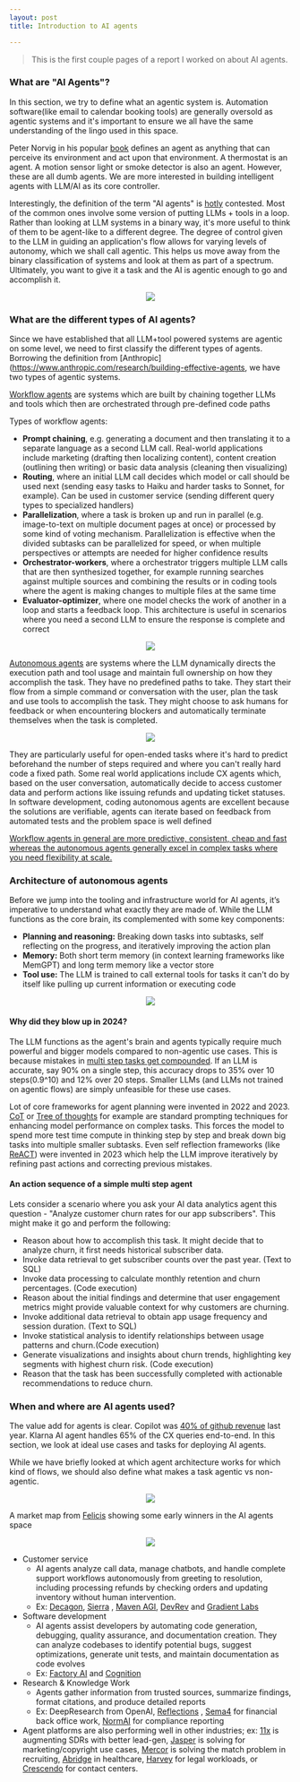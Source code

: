 ```yaml
---
layout: post
title: Introduction to AI agents

---
```


> This is the first couple pages of a report I worked on about AI agents.

### What are "AI Agents"?

In this section, we try to define what an agentic system is. Automation software(like email to calendar booking tools) are generally oversold as agentic systems and it's important to ensure we all have the same understanding of the lingo used in this space. 

Peter Norvig in his popular [book](https://www.amazon.in/Artificial-Intelligence-Modern-Approach-Prentice/dp/0136042597) defines an agent as anything that can perceive its environment and act upon that environment. A thermostat is an agent. A motion sensor light or smoke detector is also an agent. However, these are all dumb agents. We are more interested in building intelligent agents with LLM/AI as its core controller.

Interestingly, the definition of the term "AI agents" is [hotly](https://x.com/NickADobos/status/1714065139878482030) contested. Most of the common ones involve some version of putting LLMs + tools in a loop. Rather than looking at LLM systems in a binary way, it's more useful to think of them to be agent-like to a different degree. The degree of control given to the LLM in guiding an application's flow allows for varying levels of autonomy, which we shall call agentic. This helps us move away from the binary classification of systems and look at them as part of a spectrum. Ultimately, you want to give it a task and the AI is agentic enough to go and accomplish it.

<div align = "center">
<img  src="/assets/files/agentspectrum.png">
</div>

### What are the different types of AI agents?

Since we have established that all LLM+tool powered systems are agentic on some level, we need to first classify the different types of agents. Borrowing the definition from [Anthropic](https://www.anthropic.com/research/building-effective-agents, we have two types of agentic systems. 

<u>Workflow agents</u> are systems which are built by chaining together LLMs and tools which then are orchestrated through pre-defined code paths

Types of workflow agents:

- **Prompt chaining**, e.g. generating a document and then translating it to a separate language as a second LLM call. Real-world applications include marketing (drafting then localizing content), content creation (outlining then writing) or basic data analysis (cleaning then visualizing)
- **Routing**, where an initial LLM call decides which model or call should be used next (sending easy tasks to Haiku and harder tasks to Sonnet, for example). Can be used in customer service (sending different query types to specialized handlers)
- **Parallelization**, where a task is broken up and run in parallel (e.g. image-to-text on multiple document pages at once) or processed by some kind of voting mechanism. Parallelization is effective when the divided subtasks can be parallelized for speed, or when multiple perspectives or attempts are needed for higher confidence results
- **Orchestrator-workers**, where a orchestrator triggers multiple LLM calls that are then synthesized together, for example running searches against multiple sources and combining the results or in coding tools where the agent is making changes to multiple files at the same time
- **Evaluator-optimizer**, where one model checks the work of another in a loop and starts a feedback loop. This architecture is useful in scenarios where you need a second LLM to ensure the response is complete and correct


<div align = "center">
<img  src="/assets/files/workflowagent.png">
</div>

<u>Autonomous agents</u> are systems where the LLM dynamically directs the execution path and tool usage and maintain full ownership on how they accomplish the task. They have no predefined paths to take. They start their flow from a simple command or conversation with the user, plan the task and use tools to accomplish the task. They might choose to ask humans for feedback or when encountering blockers and automatically terminate themselves when the task is completed.



<div align = "center">
<img  src="/assets/files/autoagent.png">
</div>

They are particularly useful for open-ended tasks where it's hard to predict beforehand the number of steps required and where you can't really hard code a fixed path. Some real world applications include CX agents which, based on the user conversation, automatically decide to access customer data and perform actions like issuing refunds and updating ticket statuses. In software development, coding autonomous agents are excellent because the solutions are verifiable, agents can iterate based on feedback from automated tests and the problem space is well defined

<u>Workflow agents in general are more predictive, consistent, cheap and fast whereas the autonomous agents generally excel in complex tasks where you need flexibility at scale.</u>


### Architecture of autonomous agents

Before we jump into the tooling and infrastructure world for AI agents, it’s imperative to understand what exactly they are made of. While the LLM functions as the core brain, its complemented with some key components:

- **Planning and reasoning:** Breaking down tasks into subtasks, self reflecting on the progress, and iteratively improving the action plan
- **Memory:** Both short term memory (in context learning frameworks like MemGPT) and long term memory like a vector store
- **Tool use:** The LLM is trained to call external tools for tasks it can't do by itself like pulling up current information or executing code

<div align = "center">
<img  src="/assets/files/archagent.png">
</div>

#### Why did they blow up in 2024?

The LLM functions as the agent's brain and agents typically require much powerful and bigger models compared to non-agentic use cases. This is because mistakes in <u>multi step tasks get compounded</u>. If an LLM is accurate, say 90% on a single step, this accuracy drops to 35% over 10 steps(0.9^10) and 12% over 20 steps. Smaller LLMs (and LLMs not trained on agentic flows) are simply unfeasible for these use cases. 

Lot of core frameworks for agent planning were invented in 2022 and 2023. [CoT](https://arxiv.org/abs/2201.11903) or [Tree of thoughts](https://arxiv.org/abs/2305.10601) for example are standard prompting techniques for enhancing model performance on complex tasks. This forces the model to spend more test time compute in thinking step by step and break down big tasks into multiple smaller subtasks. Even self reflection frameworks (like [ReACT](https://arxiv.org/abs/2210.03629)) were invented in 2023 which help the LLM improve iteratively by refining past actions and correcting previous mistakes.

#### An action sequence of a simple multi step agent
Lets consider a scenario where you ask your AI data analytics agent this question - "Analyze customer churn rates for our app subscribers". This might make it go and perform the following:

- Reason about how to accomplish this task. It might decide that to analyze churn, it first needs historical subscriber data.
- Invoke data retrieval to get subscriber counts over the past year. (Text to SQL)
- Invoke data processing to calculate monthly retention and churn percentages. (Code execution)
- Reason about the initial findings and determine that user engagement metrics might provide valuable context for why customers are churning.
- Invoke additional data retrieval to obtain app usage frequency and session duration. (Text to SQL)
- Invoke statistical analysis to identify relationships between usage patterns and churn.(Code execution)
- Generate visualizations and insights about churn trends, highlighting key segments with highest churn risk. (Code execution)
- Reason that the task has been successfully completed with actionable recommendations to reduce churn.

### When and where are AI agents used?

The value add for agents is clear. Copilot was [40% of github revenue](https://virtualizationreview.com/Articles/2024/07/31/copilot-numbers.aspx) last year. Klarna AI agent handles 65% of the CX queries end-to-end. In this section, we look at ideal use cases and tasks for deploying AI agents. 

While we have briefly looked at which agent architecture works for which kind of flows, we should also define what makes a task agentic vs non-agentic.

<div align = "center">
<img  src="/assets/files/agenttask.png">
</div>

A market map from [Felicis](https://www.felicis.com/) showing some early winners in the AI agents space

<div align = "center">
<img  src="/assets/files/marketmapagents.png">
</div>

- Customer service  
  - AI agents analyze call data, manage chatbots, and handle complete support workflows autonomously from greeting to resolution, including processing refunds by checking orders and updating inventory without human intervention.  
  * Ex: [Decagon](https://decagon.ai/), [Sierra](https://sierra.ai/) , [Maven AGI](https://www.mavenagi.com/), [DevRev](https://devrev.ai/) and [Gradient Labs](https://gradient-labs.ai/)  
- Software development  
  - AI agents assist developers by automating code generation, debugging, quality assurance, and documentation creation. They can analyze codebases to identify potential bugs, suggest optimizations, generate unit tests, and maintain documentation as code evolves  
  * Ex: [Factory AI](https://www.factory.ai/) and [Cognition](https://www.cognition.ai/)  
- Research & Knowledge Work  
  - Agents gather information from trusted sources, summarize findings, format citations, and produce detailed reports  
  * Ex: DeepResearch from OpenAI, [Reflections](https://www.reflection.ai/) , [Sema4](https://sema4.ai/) for financial back office work, [NormAI](https://www.norm.ai/) for compliance reporting  
- Agent platforms are also performing well in other industries; ex: [11x](https://www.11x.ai/) is augmenting SDRs with better lead-gen, [Jasper](https://www.jasper.ai/) is solving for marketing/copyright use cases, [Mercor](https://mercor.com/) is solving the match problem in recruiting, [Abridge](https://www.abridge.com/) in healthcare, [Harvey](https://www.harvey.ai/) for legal workloads, or [Crescendo](https://crescendo.ai/) for contact centers. 

